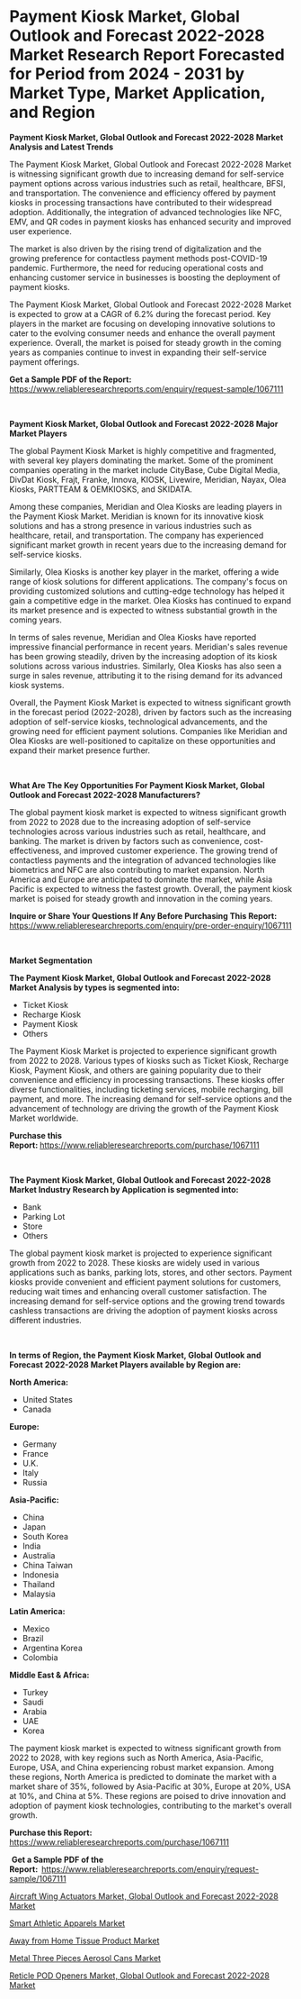<p><h1>Payment Kiosk Market, Global Outlook and Forecast 2022-2028 Market Research Report Forecasted for Period from 2024 -  2031 by Market Type, Market Application, and Region</h1></p><p><strong>Payment Kiosk Market, Global Outlook and Forecast 2022-2028 Market Analysis and Latest Trends</strong></p>
<p><p>The Payment Kiosk Market, Global Outlook and Forecast 2022-2028 Market is witnessing significant growth due to increasing demand for self-service payment options across various industries such as retail, healthcare, BFSI, and transportation. The convenience and efficiency offered by payment kiosks in processing transactions have contributed to their widespread adoption. Additionally, the integration of advanced technologies like NFC, EMV, and QR codes in payment kiosks has enhanced security and improved user experience.</p><p>The market is also driven by the rising trend of digitalization and the growing preference for contactless payment methods post-COVID-19 pandemic. Furthermore, the need for reducing operational costs and enhancing customer service in businesses is boosting the deployment of payment kiosks. </p><p>The Payment Kiosk Market, Global Outlook and Forecast 2022-2028 Market is expected to grow at a CAGR of 6.2% during the forecast period. Key players in the market are focusing on developing innovative solutions to cater to the evolving consumer needs and enhance the overall payment experience. Overall, the market is poised for steady growth in the coming years as companies continue to invest in expanding their self-service payment offerings.</p></p>
<p><strong>Get a Sample PDF of the Report:&nbsp;</strong> <a href="https://www.reliableresearchreports.com/enquiry/request-sample/1067111">https://www.reliableresearchreports.com/enquiry/request-sample/1067111</a></p>
<p>&nbsp;</p>
<p><strong>Payment Kiosk Market, Global Outlook and Forecast 2022-2028 Major Market Players</strong></p>
<p><p>The global Payment Kiosk Market is highly competitive and fragmented, with several key players dominating the market. Some of the prominent companies operating in the market include CityBase, Cube Digital Media, DivDat Kiosk, Frajt, Franke, Innova, KIOSK, Livewire, Meridian, Nayax, Olea Kiosks, PARTTEAM & OEMKIOSKS, and SKIDATA.</p><p>Among these companies, Meridian and Olea Kiosks are leading players in the Payment Kiosk Market. Meridian is known for its innovative kiosk solutions and has a strong presence in various industries such as healthcare, retail, and transportation. The company has experienced significant market growth in recent years due to the increasing demand for self-service kiosks.</p><p>Similarly, Olea Kiosks is another key player in the market, offering a wide range of kiosk solutions for different applications. The company's focus on providing customized solutions and cutting-edge technology has helped it gain a competitive edge in the market. Olea Kiosks has continued to expand its market presence and is expected to witness substantial growth in the coming years.</p><p>In terms of sales revenue, Meridian and Olea Kiosks have reported impressive financial performance in recent years. Meridian's sales revenue has been growing steadily, driven by the increasing adoption of its kiosk solutions across various industries. Similarly, Olea Kiosks has also seen a surge in sales revenue, attributing it to the rising demand for its advanced kiosk systems.</p><p>Overall, the Payment Kiosk Market is expected to witness significant growth in the forecast period (2022-2028), driven by factors such as the increasing adoption of self-service kiosks, technological advancements, and the growing need for efficient payment solutions. Companies like Meridian and Olea Kiosks are well-positioned to capitalize on these opportunities and expand their market presence further.</p></p>
<p>&nbsp;</p>
<p><strong>What Are The Key Opportunities For Payment Kiosk Market, Global Outlook and Forecast 2022-2028 Manufacturers?</strong></p>
<p><p>The global payment kiosk market is expected to witness significant growth from 2022 to 2028 due to the increasing adoption of self-service technologies across various industries such as retail, healthcare, and banking. The market is driven by factors such as convenience, cost-effectiveness, and improved customer experience. The growing trend of contactless payments and the integration of advanced technologies like biometrics and NFC are also contributing to market expansion. North America and Europe are anticipated to dominate the market, while Asia Pacific is expected to witness the fastest growth. Overall, the payment kiosk market is poised for steady growth and innovation in the coming years.</p></p>
<p><strong>Inquire or Share Your Questions If Any Before Purchasing This Report:</strong> <a href="https://www.reliableresearchreports.com/enquiry/pre-order-enquiry/1067111">https://www.reliableresearchreports.com/enquiry/pre-order-enquiry/1067111</a></p>
<p>&nbsp;</p>
<p><strong>Market Segmentation</strong></p>
<p><strong>The Payment Kiosk Market, Global Outlook and Forecast 2022-2028 Market Analysis by types is segmented into:</strong></p>
<p><ul><li>Ticket Kiosk</li><li>Recharge Kiosk</li><li>Payment Kiosk</li><li>Others</li></ul></p>
<p><p>The Payment Kiosk Market is projected to experience significant growth from 2022 to 2028. Various types of kiosks such as Ticket Kiosk, Recharge Kiosk, Payment Kiosk, and others are gaining popularity due to their convenience and efficiency in processing transactions. These kiosks offer diverse functionalities, including ticketing services, mobile recharging, bill payment, and more. The increasing demand for self-service options and the advancement of technology are driving the growth of the Payment Kiosk Market worldwide.</p></p>
<p><strong>Purchase this Report:&nbsp;</strong><a href="https://www.reliableresearchreports.com/purchase/1067111">https://www.reliableresearchreports.com/purchase/1067111</a></p>
<p>&nbsp;</p>
<p><strong>The Payment Kiosk Market, Global Outlook and Forecast 2022-2028 Market Industry Research by Application is segmented into:</strong></p>
<p><ul><li>Bank</li><li>Parking Lot</li><li>Store</li><li>Others</li></ul></p>
<p><p>The global payment kiosk market is projected to experience significant growth from 2022 to 2028. These kiosks are widely used in various applications such as banks, parking lots, stores, and other sectors. Payment kiosks provide convenient and efficient payment solutions for customers, reducing wait times and enhancing overall customer satisfaction. The increasing demand for self-service options and the growing trend towards cashless transactions are driving the adoption of payment kiosks across different industries.</p></p>
<p>&nbsp;</p>
<p><strong>In terms of Region, the Payment Kiosk Market, Global Outlook and Forecast 2022-2028 Market Players available by Region are:</strong></p>
<p>
    <p> <strong> North America: </strong>
        <ul>
            <li>United States</li>
            <li>Canada</li>
        </ul>
        </p> 
    <p> <strong> Europe: </strong>
        <ul>
            <li>Germany</li>
            <li>France</li>
            <li>U.K.</li>
            <li>Italy</li>
            <li>Russia</li>
        </ul>
        </p> 
    <p> <strong> Asia-Pacific: </strong>
        <ul>
            <li>China</li>
            <li>Japan</li>
            <li>South Korea</li>
            <li>India</li>
            <li>Australia</li>
            <li>China Taiwan</li>
            <li>Indonesia</li>
            <li>Thailand</li>
            <li>Malaysia</li>
        </ul>
        </p> 
    <p> <strong> Latin America: </strong>
        <ul>
            <li>Mexico</li>
            <li>Brazil</li>
            <li>Argentina Korea</li>
            <li>Colombia</li>
        </ul>
        </p> 
    <p> <strong> Middle East & Africa: </strong>
        <ul>
            <li>Turkey</li>
            <li>Saudi</li>
            <li>Arabia</li>
            <li>UAE</li>
            <li>Korea</li>
        </ul>
    </p>
    </p>
<p><p>The payment kiosk market is expected to witness significant growth from 2022 to 2028, with key regions such as North America, Asia-Pacific, Europe, USA, and China experiencing robust market expansion. Among these regions, North America is predicted to dominate the market with a market share of 35%, followed by Asia-Pacific at 30%, Europe at 20%, USA at 10%, and China at 5%. These regions are poised to drive innovation and adoption of payment kiosk technologies, contributing to the market's overall growth.</p></p>
<p><strong>Purchase this Report: </strong><a href="https://www.reliableresearchreports.com/purchase/1067111">https://www.reliableresearchreports.com/purchase/1067111</a></p>
<p>&nbsp;<strong>Get a Sample PDF of the Report:&nbsp;&nbsp;</strong><a href="https://www.reliableresearchreports.com/enquiry/request-sample/1067111">https://www.reliableresearchreports.com/enquiry/request-sample/1067111</a></p>
<p><strong></strong></p>
<p><p><a href="https://github.com/nicholepatriciadoylenwnrjr0/Market-Research-Report-List-1/blob/main/aircraft-wing-actuators-market-global-outlook-and-forecast-2022-2028-market.md">Aircraft Wing Actuators Market, Global Outlook and Forecast 2022-2028 Market</a></p><p><a href="https://medium.com/@natlockman/smart-athletic-apparels-market-share-evolution-and-market-growth-trends-2024-2031-2d83d9d10d7e">Smart Athletic Apparels Market</a></p><p><a href="https://medium.com/p/aec1cb5df0f2/edit">Away from Home Tissue Product Market</a></p><p><a href="https://medium.com/p/c6c6dc63e08f/edit">Metal Three Pieces Aerosol Cans Market</a></p><p><a href="https://github.com/danielneavesallisons03mba/Market-Research-Report-List-1/blob/main/reticle-pod-openers-market-global-outlook-and-forecast-2022-2028-market.md">Reticle POD Openers Market, Global Outlook and Forecast 2022-2028 Market</a></p></p>